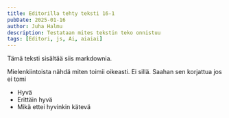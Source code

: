 ```yaml
---
title: Editorilla tehty teksti 16-1
pubDate: 2025-01-16
author: Juha Halmu
description: Testataan mites tekstin teko onnistuu
tags: [Editori, js, Ai, aiaiai]
---
```


Tämä teksti sisältää siis markdownia. 

Mielenkiintoista nähdä miten toimii oikeasti. Ei sillä. Saahan sen korjattua jos ei tomi

- Hyvä
- Erittäin hyvä
- Mikä ettei hyvinkin kätevä

